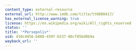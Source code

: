 ```yaml
---
content_type: external-resource
external_url: http://www.imdb.com/title/tt0808417/
has_external_license_warning: true
license: https://en.wikipedia.org/wiki/All_rights_reserved
status: ''
title: '*Persepolis*'
uid: 410c4456-b880-459f-b537-80cf85bd0b9a
wayback_url: ''
---
```

